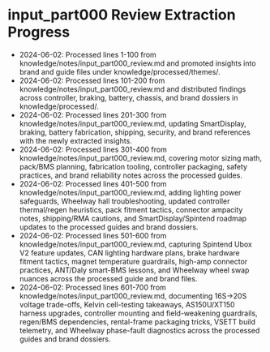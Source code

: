 # input_part000 Review Extraction Progress

- 2024-06-02: Processed lines 1-100 from knowledge/notes/input_part000_review.md and promoted insights into brand and guide files under knowledge/processed/themes/.
- 2024-06-02: Processed lines 101-200 from knowledge/notes/input_part000_review.md and distributed findings across controller, braking, battery, chassis, and brand dossiers in knowledge/processed/.
- 2024-06-02: Processed lines 201-300 from knowledge/notes/input_part000_review.md, updating SmartDisplay, braking, battery fabrication, shipping, security, and brand references with the newly extracted insights.
- 2024-06-02: Processed lines 301-400 from knowledge/notes/input_part000_review.md, covering motor sizing math, pack/BMS planning, fabrication tooling, controller packaging, safety practices, and brand reliability notes across the processed guides.
- 2024-06-02: Processed lines 401-500 from knowledge/notes/input_part000_review.md, adding lighting power safeguards, Wheelway hall troubleshooting, updated controller thermal/regen heuristics, pack fitment tactics, connector ampacity notes, shipping/RMA cautions, and SmartDisplay/Spintend roadmap updates to the processed guides and brand dossiers.
- 2024-06-02: Processed lines 501-600 from knowledge/notes/input_part000_review.md, capturing Spintend Ubox V2 feature updates, CAN lighting hardware plans, brake hardware fitment tactics, magnet temperature guardrails, high-amp connector practices, ANT/Daly smart-BMS lessons, and Wheelway wheel swap nuances across the processed guide and brand files.
- 2024-06-02: Processed lines 601-700 from knowledge/notes/input_part000_review.md, documenting 16S→20S voltage trade-offs, Kelvin cell-testing takeaways, AS150U/XT150 harness upgrades, controller mounting and field-weakening guardrails, regen/BMS dependencies, rental-frame packaging tricks, VSETT build telemetry, and Wheelway phase-fault diagnostics across the processed guides and brand dossiers.
